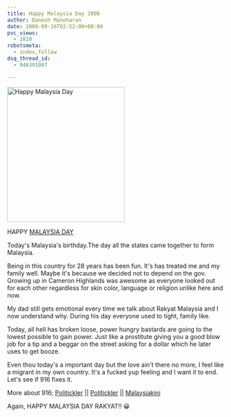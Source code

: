 ```yaml
---
title: Happy Malaysia Day 2008
author: Danesh Manoharan
date: 2008-09-16T02:52:00+00:00
pvc_views:
  - 1828
robotsmeta:
  - index,follow
dsq_thread_id:
  - 946391087

---
```

[<img loading="lazy" src="http://farm4.static.flickr.com/3190/2860931523_9e1852f58b_o.jpg" alt="Happy Malaysia Day" width="272" height="313" />][1]

HAPPY [MALAYSIA DAY][2]

Today's Malaysia's birthday.The day all the states came together to form Malaysia.

Being in this country for 28 years has been fun. It's has treated me and my family well. Maybe it's because we decided not to depend on the gov. Growing up in Cameron Highlands was awesome as everyone looked out for each other regardless for skin color, language or religion unlike here and now.

My dad still gets emotional every time we talk about Rakyat Malaysia and I now understand why. During his day everyone used to tight, family like.

Today, all hell has broken loose, power hungry bastards are going to the lowest possible to gain power. Just like a prostitute giving you a good blow job for a tip and a beggar on the street asking for a dollar which he later uses to get booze.

Even thou today's a important day but the love ain't there no more, I feel like a migrant in my own country. It's a fucked yup feeling and I want it to end. Let's see if 916 fixes it.

More about 916; [Politickler][3] || [Politickler][4] || [Malaysiakini][5]

Again, HAPPY MALAYSIA DAY RAKYAT!! 😀

 [1]: http://www.flickr.com/photos/dannyportal/2860931523/ "Happy Malaysia Day by Danesh Manoharan, on Flickr"
 [2]: http://en.wikipedia.org/wiki/Malaysia_Day
 [3]: http://politickler.com/posts/pakatan-are-ready-2/
 [4]: http://politickler.com/posts/september-16-2008-gathering/
 [5]: http://www1.malaysiakini.com/news/89776